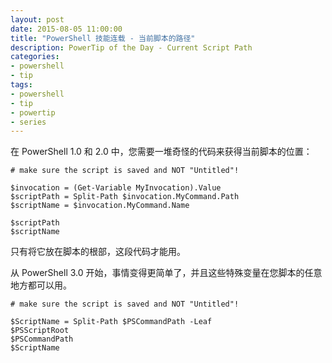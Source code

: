```yaml
---
layout: post
date: 2015-08-05 11:00:00
title: "PowerShell 技能连载 - 当前脚本的路径"
description: PowerTip of the Day - Current Script Path
categories:
- powershell
- tip
tags:
- powershell
- tip
- powertip
- series
---
```

在 PowerShell 1.0 和 2.0 中，您需要一堆奇怪的代码来获得当前脚本的位置：

    # make sure the script is saved and NOT "Untitled"!

    $invocation = (Get-Variable MyInvocation).Value
    $scriptPath = Split-Path $invocation.MyCommand.Path
    $scriptName = $invocation.MyCommand.Name

    $scriptPath
    $scriptName

只有将它放在脚本的根部，这段代码才能用。

从 PowerShell 3.0 开始，事情变得更简单了，并且这些特殊变量在您脚本的任意地方都可以用。

    # make sure the script is saved and NOT "Untitled"!

    $ScriptName = Split-Path $PSCommandPath -Leaf
    $PSScriptRoot
    $PSCommandPath
    $ScriptName

<!--本文国际来源：[Current Script Path](http://community.idera.com/powershell/powertips/b/tips/posts/current-script-path)-->
